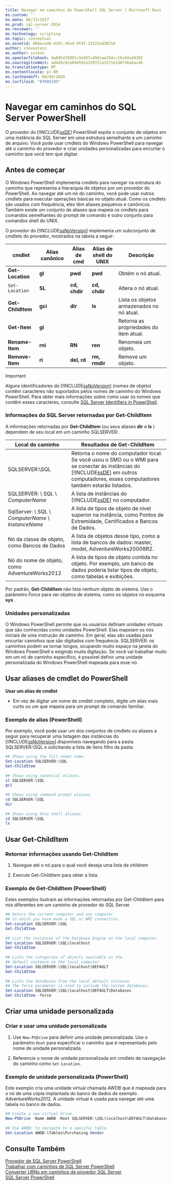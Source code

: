 ```yaml
---
title: Navegar em caminhos do PowerShell SQL Server | Microsoft Docs
ms.custom: ''
ms.date: 06/13/2017
ms.prod: sql-server-2014
ms.reviewer: ''
ms.technology: scripting
ms.topic: conceptual
ms.assetid: d68aca48-d161-45ed-9f4f-14122ed30218
author: stevestein
ms.author: sstein
ms.openlocfilehash: 0a605479991c3e907cd9dcae254cc1bc04a49392
ms.sourcegitcommit: ad4d92dce894592a259721a1571b1d8736abacdb
ms.translationtype: MT
ms.contentlocale: pt-BR
ms.lasthandoff: 08/04/2020
ms.locfileid: "87685195"
---
```

# <a name="navigate-sql-server-powershell-paths"></a>Navegar em caminhos do SQL Server PowerShell
  O provedor do [!INCLUDE[ssDE](../includes/ssde-md.md)] PowerShell expõe o conjunto de objetos em uma instância do SQL Server em uma estrutura semelhante a um caminho de arquivo. Você pode usar cmdlets do Windows PowerShell para navegar até o caminho do provedor e criar unidades personalizadas para encurtar o caminho que você tem que digitar.  
  
## <a name="before-you-begin"></a>Antes de começar  
 O Windows PowerShell implementa cmdlets para navegar na estrutura do caminho que representa a hierarquia de objetos por um provedor do PowerShell. Ao navegar até um nó do caminho, você pode usar outros cmdlets para executar operações básicas no objeto atual. Como os cmdlets são usados com frequência, eles têm aliases pequenos e canônicos. Também existe um conjunto de aliases que mapeia os cmdlets para comandos semelhantes do prompt de comando e outro conjunto para comandos shell do UNIX.  
  
 O provedor do [!INCLUDE[ssNoVersion](../includes/ssnoversion-md.md)] implementa um subconjunto de cmdlets do provedor, mostrados na tabela a seguir:  
  
|cmdlet|Alias canônico|Alias de cmd|Alias de shell do UNIX|Descrição|  
|------------|---------------------|---------------|----------------------|-----------------|  
|**Get-Location**|**gl**|**pwd**|**pwd**|Obtém o nó atual.|  
|`Set-Location`|**SL**|**cd, chdir**|**cd, chdir**|Altera o nó atual.|  
|**Get-ChildItem**|**gci**|**dir**|**ls**|Lista os objetos armazenados no nó atual.|  
|**Get-Item**|**gi**|||Retorna as propriedades do item atual.|  
|**Rename-Item**|**rni**|**RN**|**ren**|Renomeia um objeto.|  
|**Remove-Item**|**ri**|**del, rd**|**rm, rmdir**|Remove um objeto.|  
  
> [!IMPORTANT]  
>  Alguns identificadores do [!INCLUDE[ssNoVersion](../includes/ssnoversion-md.md)] (nomes de objeto) contêm caracteres não suportados pelos nomes de caminho do Windows PowerShell. Para obter mais informações sobre como usar os nomes que contêm esses caracteres, consulte [SQL Server Identifiers in PowerShell](sql-server-identifiers-in-powershell.md).  
  
### <a name="sql-server-information-returned-by-get-childitem"></a>Informações do SQL Server retornadas por Get-ChildItem  
 A informações retornadas por **Get-ChildItem** (ou seus aliases **dir** e **ls** ) dependem de seu local em um caminho SQLSERVER:.  
  
|Local do caminho|Resultados de Get-ChildItem|  
|-------------------|----------------------------|  
|SQLSERVER:\SQL|Retorna o nome do computador local. Se você usou o SMO ou o WMI para se conectar às instâncias do [!INCLUDE[ssDE](../includes/ssde-md.md)] em outros computadores, esses computadores também estarão listados.|  
|SQLSERVER: \ SQL \\ *ComputerName*|A lista de instâncias do [!INCLUDE[ssDE](../includes/ssde-md.md)] no computador.|  
|SqlServer: \ SQL \\ *ComputerName* \\ *InstanceName*|A lista de tipos de objeto de nível superior na instância, como Pontos de Extremidade, Certificados e Bancos de Dados.|  
|Nó da classe de objeto, como Bancos de Dados|A lista de objetos desse tipo, como a lista de bancos de dados: master, model, AdventureWorks20008R2.|  
|Nó do nome de objeto, como AdventureWorks2012|A lista de tipos de objeto contida no objeto. Por exemplo, um banco de dados poderia listar tipos de objeto, como tabelas e exibições.|  
  
 Por padrão, **Get-ChildItem** não lista nenhum objeto de sistema. Use o parâmetro *Force* para ver objetos de sistema, como os objetos no esquema **sys** .  
  
### <a name="custom-drives"></a>Unidades personalizadas  
 O Windows PowerShell permite que os usuários definam unidades virtuais que são conhecidas como unidades PowerShell. Elas mapeiam os nós iniciais de uma instrução de caminho. Em geral, elas são usadas para encurtar caminhos que são digitados com frequência. SQLSERVER: os caminhos podem se tornar longos, ocupando muito espaço na janela do Windows PowerShell e exigindo muita digitação. Se você vai trabalhar muito em um nó de caminho específico, é possível definir uma unidade personalizada do Windows PowerShell mapeada para esse nó.  
  
## <a name="use-powershell-cmdlet-aliases"></a>Usar aliases de cmdlet do PowerShell  
 **Usar um alias de cmdlet**  
  
-   Em vez de digitar um nome de cmdlet completo, digite um alias mais curto ou um que mapeia para um prompt de comando familiar.  
  
### <a name="alias-example-powershell"></a>Exemplo de alias (PowerShell)  
 Por exemplo, você pode usar um dos conjuntos de cmdlets ou aliases a seguir para recuperar uma listagem das instâncias do [!INCLUDE[ssNoVersion](../includes/ssnoversion-md.md)] disponíveis navegando para a pasta SQLSERVER:\SQL e solicitando a lista de itens filho da pasta:  
  
```powershell
## Shows using the full cmdet name.  
Set-Location SQLSERVER:\SQL  
Get-ChildItem  
  
## Shows using canonical aliases.  
sl SQLSERVER:\SQL  
gci  
  
## Shows using command prompt aliases.  
cd SQLSERVER:\SQL  
dir  
  
## Shows using Unix shell aliases.  
cd SQLSERVER:\SQL  
ls  
```  
  
## <a name="use-get-childitem"></a>Usar Get-ChildItem  

### <a name="return-information-by-using-get-childitem"></a>Retornar informações usando Get-Childitem
  
1.  Navegue até o nó para o qual você deseja uma lista de childrem  
  
2.  Execute Get-Childitem para obter a lista.  
  
### <a name="get-childitem-example-powershell"></a>Exemplo de Get-ChildItem (PowerShell)  
 Estes exemplos ilustram as informações retornadas por Get-Childitem para nós diferentes em um caminho de provedor do SQL Server.  
  
```powershell
## Return the current computer and any computer  
## to which you have made a SQL or WMI connection.  
Set-Location SQLSERVER:\SQL  
Get-ChildItem  
  
## List the instances of the Database Engine on the local computer.  
Set-Location SQLSERVER:\SQL\localhost  
Get-ChildItem  
  
## Lists the categories of objects available in the  
## default instance on the local computer.  
Set-Location SQLSERVER:\SQL\localhost\DEFAULT  
Get-ChildItem  
  
## Lists the databases from the local default instance.  
## The force parameter is used to include the system databases.  
Set-Location SQLSERVER:\SQL\localhost\DEFAULT\Databases  
Get-ChildItem -force  
```  
  
## <a name="create-a-custom-drive"></a>Criar uma unidade personalizada  

### <a name="create-and-use-a-custom-drive"></a>Criar e usar uma unidade personalizada
  
1.  Use `New-PSDrive` para definir uma unidade personalizada. Use o parâmetro `Root` para especificar o caminho que é representado pelo nome de unidade personalizada.  
  
2.  Referencie o nome de unidade personalizada em cmdlets de navegação do caminho como `Set-Location`.  
  
### <a name="custom-drive-example-powershell"></a>Exemplo de unidade personalizada (PowerShell)  
 Este exemplo cria uma unidade virtual chamada AWDB que é mapeada para o nó de uma cópia implantada do banco de dados de exemplo AdventureWorks2012. A unidade virtual é usada para navegar até uma tabela no banco de dados.  
  
```powershell
## Create a new virtual drive.  
New-PSDrive -Name AWDB -Root SQLSERVER:\SQL\localhost\DEFAULT\Databases\AdventureWorks2012  
  
## Use AWDB: to navigate to a specific table.  
Set-Location AWDB:\Tables\Purchasing.Vendor  
```  
  
## <a name="see-also"></a>Consulte Também  
 [Provedor de SQL Server PowerShell](sql-server-powershell-provider.md)   
 [Trabalhar com caminhos de SQL Server PowerShell](work-with-sql-server-powershell-paths.md)   
 [Converter URNs em caminhos de provedor SQL Server](../database-engine/convert-urns-to-sql-server-provider-paths.md)   
 [SQL Server PowerShell](sql-server-powershell.md)  
